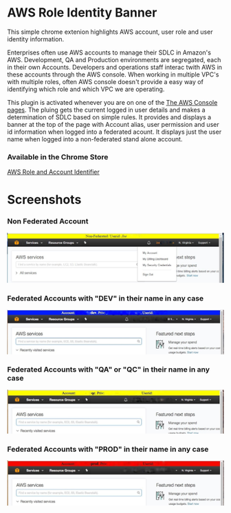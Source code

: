 # AWS Role Identity Banner
This simple chrome extenion highlights AWS account, user role and user identity information.

Enterprises often use AWS accounts to manage their SDLC in Amazon's AWS. 
Development, QA and Production environments are segregated, each in their own Accounts.
Developers and operations staff interac twith AWS in these accounts through the AWS console. 
When working in multiple VPC's with multiple roles, often AWS console doesn't provide a easy way of identifying which role and 
which VPC we are operating.

This plugin is activated whenever you are on one of the [The AWS Console pages](https://console.aws.amazon.com/console/home).
The pluing gets the current logged in user details and makes a determination of SDLC based on simple rules. 
It provides and displays a banner at the top of the page with Account alias, user permission and user id information when logged into a federated acount.
It displays just the user name when logged into a non-federated stand alone account.


### Available in the Chrome Store
[AWS Role and Account Identifier](https://chrome.google.com/webstore/search/aws%20role%20banner "AWS Account Identifier")

# Screenshots

### Non Federated Account
![Non Federated](https://github.com/NaveenGurram/AWSRoleIdentityBanner/blob/master/screenshots/AWS%20Account%20Standalone.jpg?raw=true "Not Federated")

### Federated Accounts with "DEV" in their name in any case
![Federated Dev](https://github.com/NaveenGurram/AWSRoleIdentityBanner/blob/master/screenshots/AWS%20Account%20Dev.jpg?raw=true "DEV")

### Federated Accounts with "QA" or "QC" in their name in any case
![Federated QA](https://github.com/NaveenGurram/AWSRoleIdentityBanner/blob/master/screenshots/AWS%20Account%20QC.jpg?raw=true "QA or QC")

### Federated Accounts with "PROD" in their name in any case
![Federated Dev](https://github.com/NaveenGurram/AWSRoleIdentityBanner/blob/master/screenshots/AWS%20Account%20Prod.jpg?raw=true "DEV")

